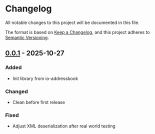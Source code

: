 # Changelog

All notable changes to this project will be documented in this file.

The format is based on [Keep a Changelog](https://keepachangelog.com/en/1.0.0/),
and this project adheres to [Semantic Versioning](https://semver.org/spec/v2.0.0.html).

## [0.0.1] - 2025-10-27

### Added

- Init library from io-addressbook

### Changed

- Clean before first release

### Fixed

- Adjust XML deserialization after real world testing

[0.0.1]: https://github.com/pimalaya/io-fs/compare/root..v0.0.1

<!-- generated by git-cliff on 2025-10-27T14:31:25.809008026+01:00 -->
